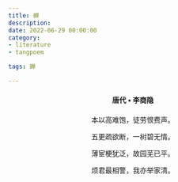 ```yaml
---
title: 蝉
description:
date: 2022-06-29 00:00:00
category:
- literature
- tangpoem

tags: 蝉

---
```


<div id="poem-author">
唐代 • 李商隐
</div>
<div id="poem-body">
<p class="poem-paragraph">本以高难饱，徒劳恨费声。</p>
<p class="poem-paragraph">五更疏欲断，一树碧无情。</p>
<p class="poem-paragraph">薄宦梗犹泛，故园芜已平。</p>
<p class="poem-paragraph">烦君最相警，我亦举家清。</p>

</div>

<style>

#poem-author {
    width: 100%;
    text-align: center;
    margin: 20px 0;
    font-weight: bold;
}
#poem-body {
    width: 100%;
    text-align: center;
}
.poem-paragraph {
    font-family: "仿宋"
}

</style>